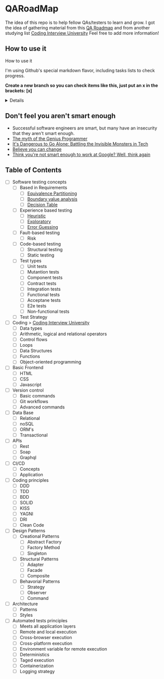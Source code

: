 # QARoadMap

The idea of this repo is to help fellow QAs/testers to learn and grow. 
I got the idea of gathering material from this [QA Roadmap](https://miro.com/app/board/o9J_kkqqHXk=/) and from another studying list [Coding Interview University](https://github.com/jwasham/coding-interview-university)
Feel free to add more information!


## How to use it

<summary>How to use it</summary>

I'm using Github's special markdown flavor, including tasks lists to check progress.


**Create a new branch so you can check items like this, just put an x in the brackets: [x]**

<details>
    
    Fork a branch and follow the commands below

`git checkout -b progress`

`git remote add jwasham https://github.com/jwasham/coding-interview-university`

`git fetch --all`

    Mark all boxes with X after you completed your changes

`git add .`

`git commit -m "Marked x"`

`git rebase jwasham/master`

`git push --force`

[More about Github-flavored markdown](https://guides.github.com/features/mastering-markdown/#GitHub-flavored-markdown)

</details>


## Don't feel you aren't smart enough

- Successful software engineers are smart, but many have an insecurity that they aren't smart enough.
- [The myth of the Genius Programmer](https://www.youtube.com/watch?v=0SARbwvhupQ)
- [It's Dangerous to Go Alone: Battling the Invisible Monsters in Tech](https://www.youtube.com/watch?v=1i8ylq4j_EY)
- [Believe you can change](http://www.aaronsw.com/weblog/dweck)
- [Think you're not smart enough to work at Google? Well, think again](https://www.youtube.com/watch?v=uPOJ1PR50ag)


## Table of Contents

- [ ] Software testing concepts
    - [ ] Based in Requirements
      - [ ] [Equivalence Partitioning](https://github.com/lkrust/QARoadMap/tree/main/Software%20Testing%20Concepts/Based%20in%20Requirements/Equivalence%20Partitioning)
      - [ ] [Boundary value analysis](https://github.com/lkrust/QARoadMap/tree/main/Software%20Testing%20Concepts/Based%20in%20Requirements/Boundary%20value%20analysis)
      - [ ] [Decision Table](https://github.com/lkrust/QARoadMap/tree/main/Software%20Testing%20Concepts/Based%20in%20Requirements/Decision%20table)
    - [ ] Experience based testing
      - [ ] [Heuristic](https://github.com/lkrust/QARoadMap/tree/main/Software%20Testing%20Concepts/Experience%20based%20testing/Heuristics)
      - [ ] [Exploratory](https://github.com/lkrust/QARoadMap/tree/main/Software%20Testing%20Concepts/Experience%20based%20testing/Exploratory)
      - [ ] [Error Guessing](https://github.com/lkrust/QARoadMap/tree/main/Software%20Testing%20Concepts/Experience%20based%20testing/Error%20guessing)
    - [ ] Fault-based testing
      - [ ] Risk
    - [ ] Code-based testing
      - [ ] Structural testing
      - [ ] Static testing
    - [ ] Test types
      - [ ] Unit tests
      - [ ] Mutantion tests
      - [ ] Component tests
      - [ ] Contract tests
      - [ ] Integration tests
      - [ ] Functional tests
      - [ ] Acceptane tests
      - [ ] E2e tests
      - [ ] Non-functional tests
    - [ ] Test Strategy
- [ ] Coding > [Coding Interview University](https://github.com/jwasham/coding-interview-university)
  - [ ] Data types
  - [ ] Arithmetic, logical and relational operators
  - [ ] Control flows
  - [ ] Loops
  - [ ] Data Structures
  - [ ] Functions
  - [ ] Object-oriented programming
- [ ] Basic Frontend
  - [ ] HTML
  - [ ] CSS
  - [ ] Javascript
- [ ] Version control
  - [ ] Basic commands
  - [ ] Git workflows
  - [ ] Advanced commands
- [ ] Data Base
  - [ ] Relational
  - [ ] noSQL
  - [ ] ORM's
  - [ ] Transactional
- [ ] APIs
  - [ ] Rest
  - [ ] Soap
  - [ ] Graphql
- [ ] CI/CD
  - [ ] Concepts
  - [ ] Application
- [ ] Coding principles
  - [ ] DDD
  - [ ] TDD
  - [ ] BDD
  - [ ] SOLID
  - [ ] KISS
  - [ ] YAGNI
  - [ ] DRI
  - [ ] Clean Code
- [ ] Design Patterns
  - [ ] Creational Patterns
    - [ ] Abstract Factory
    - [ ] Factory Method
    - [ ] Singleton
  - [ ] Structural Patterns
    - [ ] Adapter
    - [ ] Facade
    - [ ] Composite
  - [ ] Behavorial Patterns
    - [ ] Strategy
    - [ ] Observer
    - [ ] Command
- [ ] Architecture
  - [ ] Patterns
  - [ ] Styles
- [ ] Automated tests principles
  - [ ] Meets all application layers
  - [ ] Remote and local execution
  - [ ] Cross-browser execution
  - [ ] Cross-platform execution
  - [ ] Environment variable for remote execution
  - [ ] Deterministics
  - [ ] Taged execution
  - [ ] Containerization
  - [ ] Logging strategy
